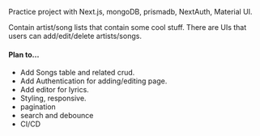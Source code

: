 Practice project with Next.js, mongoDB, prismadb, NextAuth, Material UI.

Contain artist/song lists that contain some cool stuff. There are UIs that users can add/edit/delete artists/songs.

#### Plan to...

- Add Songs table and related crud.
- Add Authentication for adding/editing page.
- Add editor for lyrics.
- Styling, responsive.
- pagination
- search and debounce
- CI/CD
